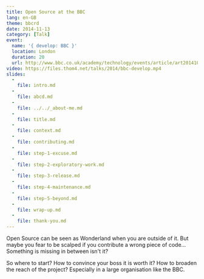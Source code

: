 ```yaml
---
title: Open Source at the BBC
lang: en-GB
theme: bbcrd
date: 2014-11-13
category: [Talk]
event:
  name: '{ develop: BBC }'
  location: London
  duration: 20
  url: http://www.bbc.co.uk/academy/technology/events/article/art20141001095726612
video: https://files.thom4.net/talks/2014/bbc-develop.mp4
slides:
  -
    file: intro.md
  -
    file: abcd.md
  -
    file: ../../_about-me.md
  -
    file: title.md
  -
    file: context.md
  -
    file: contributing.md
  -
    file: step-1-excuse.md
  -
    file: step-2-exploratory-work.md
  -
    file: step-3-release.md
  -
    file: step-4-maintenance.md
  -
    file: step-5-beyond.md
  -
    file: wrap-up.md
  -
    file: thank-you.md
---
```


Open Source can be seen as Wonderland when you are outside of it. But maybe you fear to be scalped if you contribute a wrong piece of code… Something is missing in between isn't it?

So where to start? How to convince your boss it is worth it? How  to broaden the reach of the project? Especially in a large organisation like the BBC.
